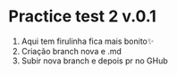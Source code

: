 # Practice test 2 v.0.1

1. Aqui tem firulinha fica mais bonito✨
2. Criação branch nova e .md
3. Subir nova branch e depois pr no GHub
